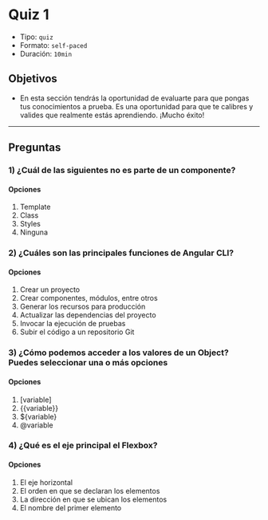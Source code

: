 # Quiz 1

- Tipo: `quiz`
- Formato: `self-paced`
- Duración: `10min`

## Objetivos

- En esta sección tendrás la oportunidad de evaluarte para que pongas tus
  conocimientos a prueba. Es una oportunidad para que te calibres y valides que
  realmente estás aprendiendo. ¡Mucho éxito!

***

## Preguntas

### 1) ¿Cuál de las siguientes no es parte de un componente?

#### Opciones

1. Template
2. Class
3. Styles
4. Ninguna

<solution style="display:none;">4</solution>

### 2) ¿Cuáles son las principales funciones de Angular CLI?

#### Opciones

1. Crear un proyecto
2. Crear componentes, módulos, entre otros
3. Generar los recursos para producción
4. Actualizar las dependencias del proyecto
5. Invocar la ejecución de pruebas
6. Subir el código a un repositorio Git

<solution style="display:none;">1,2,3,5</solution>

### 3) ¿Cómo podemos acceder a los valores de un Object? Puedes seleccionar una o más opciones

#### Opciones

1. [variable]
2. {{variable}}
3. ${variable}
4. @variable

<solution style="display:none;">2</solution>

### 4) ¿Qué es el eje principal el Flexbox?

#### Opciones

1. El eje horizontal
2. El orden en que se declaran los elementos
3. La dirección en que se ubican los elementos
4. El nombre del primer elemento

<solution style="display:none;">3</solution>
